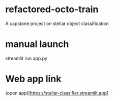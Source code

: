 # refactored-octo-train
A capstone project on stellar object classification
# manual launch
streamlit run app.py
# Web app link
(open app)[https://stellar-classifier.streamlit.app]
